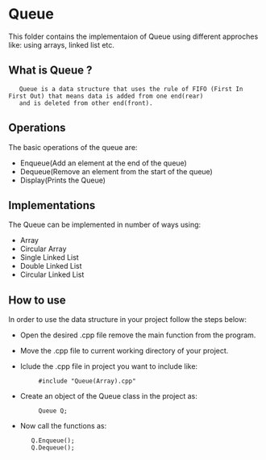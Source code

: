 # Queue 
      
 This folder contains the implementaion of Queue using different approches like: using arrays, linked list etc.
      
## What is Queue ?

       Queue is a data structure that uses the rule of FIFO (First In First Out) that means data is added from one end(rear) 
       and is deleted from other end(front).
       
## Operations

The basic operations of the queue are:
* Enqueue(Add an element at the end of the queue)
* Dequeue(Remove an element from the start of the queue)
* Display(Prints the Queue)

## Implementations
The Queue can be implemented in number of ways using: 

* Array 
* Circular Array 
* Single Linked List
* Double Linked List 
* Circular Linked List

## How to use
In order to use the data structure in your project follow the steps below:

* Open the desired .cpp file remove the main function from the program.
* Move the .cpp file to current working directory of your project.
* Iclude the .cpp file in project you want to include like:

           #include "Queue(Array).cpp"
* Create an object of the Queue class in the project as:

           Queue Q;
* Now call the functions as:

         Q.Enqueue();
         Q.Dequeue();
